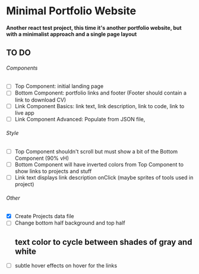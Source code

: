 # Minimal Portfolio Website

#### Another react test project, this time it's another portfolio website, but with a minimalist approach and a single page layout

## TO DO

###### Components

- [ ] Top Component: initial landing page
- [ ] Bottom Component: portfolio links and footer (Footer should contain a link to download CV)
- [ ] Link Component Basics: link text, link description, link to code, link to live app
- [ ] Link Component Advanced: Populate from JSON file,

###### Style

- [ ] Top Component shouldn't scroll but must show a bit of the Bottom Component (90% vH)
- [ ] Bottom Component will have inverted colors from Top Component to show links to projects and stuff
- [ ] Link text displays link description onClick (maybe sprites of tools used in project)

###### Other

- [x] Create Projects data file
- [ ] Change bottom half background and top half <h2> text color to cycle between shades of gray and white
- [ ] subtle hover effects on hover for the links
